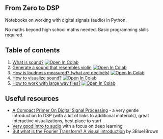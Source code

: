## From Zero to DSP

Notebooks on working with digital signals (audio) in Python.

No maths beyond high school maths needed. Basic programming skills required.

## Table of contents

1. [What is sound?](https://github.com/earthspecies/from_zero_to_DSP/blob/master/01_What_is_sound%3F.ipynb) [![Open In Colab](https://colab.research.google.com/assets/colab-badge.svg)](https://colab.research.google.com/github/earthspecies/from_zero_to_DSP/blob/master/01_What_is_sound%3F.ipynb)
1. [Generate a sound that resembles violin](https://github.com/earthspecies/from_zero_to_DSP/blob/master/02_Generate_a_sound_that_resembles_violin.ipynb) [![Open In Colab](https://colab.research.google.com/assets/colab-badge.svg)](https://colab.research.google.com/github/earthspecies/from_zero_to_DSP/blob/master/02_Generate_a_sound_that_resembles_violin.ipynb)
1. [How is loudness measured? (what are decibels)](https://github.com/earthspecies/from_zero_to_DSP/blob/master/03_How_is_loudness_measured%3F_(what_are_decibels).ipynb) [![Open In Colab](https://colab.research.google.com/assets/colab-badge.svg)](https://colab.research.google.com/github/earthspecies/from_zero_to_DSP/blob/master/03_How_is_loudness_measured%3F_(what_are_decibels).ipynb)
1. [How to visualize sound?](https://github.com/earthspecies/from_zero_to_DSP/blob/master/04_How_to_visualize_sound%3F.ipynb) [![Open In Colab](https://colab.research.google.com/assets/colab-badge.svg)](https://colab.research.google.com/github/earthspecies/from_zero_to_DSP/blob/master/04_How_to_visualize_sound%3F.ipynb)
1. [How to work with large wav files?](https://github.com/earthspecies/from_zero_to_DSP/blob/master/05_How_to_work_with_large_wav_files%3F.ipynb) [![Open In Colab](https://colab.research.google.com/assets/colab-badge.svg)](https://colab.research.google.com/github/earthspecies/from_zero_to_DSP/blob/master/05_How_to_work_with_large_wav_files%3F.ipynb)


## Useful resources

* [A Compact Primer On Digital Signal Processing](https://jackschaedler.github.io/circles-sines-signals/index.html) - a very gentle introduction to DSP (with a lot of links to additional materials), great interactive visualizations, best place to start
* [Very good intro to audio](https://github.com/mogwai/fastai_audio/blob/master/tutorials/01_Intro_to_Audio.ipynb) with a focus on deep learning
* [But what is the Fourier Transform? A visual introduction](https://www.youtube.com/watch?v=spUNpyF58BY) by 3Blue1Brown
